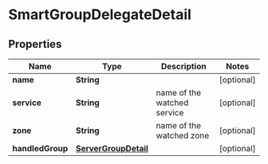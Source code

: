 
# SmartGroupDelegateDetail

## Properties
Name | Type | Description | Notes
------------ | ------------- | ------------- | -------------
**name** | **String** |  |  [optional]
**service** | **String** | name of the watched service |  [optional]
**zone** | **String** | name of the watched zone |  [optional]
**handledGroup** | [**ServerGroupDetail**](ServerGroupDetail.md) |  |  [optional]



